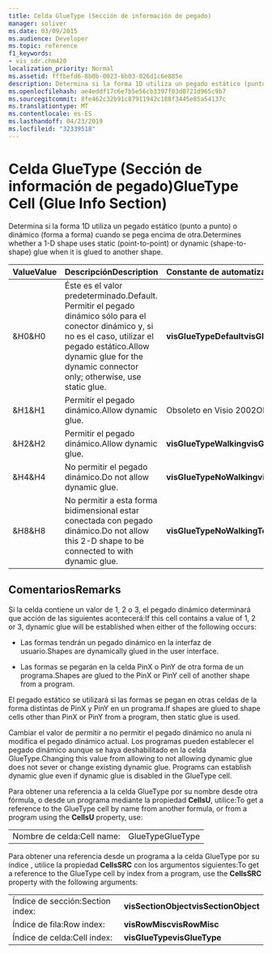```yaml
---
title: Celda GlueType (Sección de información de pegado)
manager: soliver
ms.date: 03/09/2015
ms.audience: Developer
ms.topic: reference
f1_keywords:
- vis_sdr.chm420
localization_priority: Normal
ms.assetid: fffbefd6-8b0b-0023-6b03-026d1c6e885e
description: Determina si la forma 1D utiliza un pegado estático (punto a punto) o dinámico (forma a forma) cuando se pega encima de otra.
ms.openlocfilehash: ae4eddf17c6e7b5e56cb3397f03d0721d965c9b7
ms.sourcegitcommit: 8fe462c32b91c87911942c188f3445e85a54137c
ms.translationtype: MT
ms.contentlocale: es-ES
ms.lasthandoff: 04/23/2019
ms.locfileid: "32339518"
---
```

# <a name="gluetype-cell-glue-info-section"></a><span data-ttu-id="ba677-103">Celda GlueType (Sección de información de pegado)</span><span class="sxs-lookup"><span data-stu-id="ba677-103">GlueType Cell (Glue Info Section)</span></span>

<span data-ttu-id="ba677-104">Determina si la forma 1D utiliza un pegado estático (punto a punto) o dinámico (forma a forma) cuando se pega encima de otra.</span><span class="sxs-lookup"><span data-stu-id="ba677-104">Determines whether a 1-D shape uses static (point-to-point) or dynamic (shape-to-shape) glue when it is glued to another shape.</span></span>
  
|<span data-ttu-id="ba677-105">**Value**</span><span class="sxs-lookup"><span data-stu-id="ba677-105">**Value**</span></span>|<span data-ttu-id="ba677-106">**Descripción**</span><span class="sxs-lookup"><span data-stu-id="ba677-106">**Description**</span></span>|<span data-ttu-id="ba677-107">**Constante de automatización**</span><span class="sxs-lookup"><span data-stu-id="ba677-107">**Automation constant**</span></span>|
|:-----|:-----|:-----|
| <span data-ttu-id="ba677-108">&amp;H0</span><span class="sxs-lookup"><span data-stu-id="ba677-108">&amp;H0</span></span>  <br/> | <span data-ttu-id="ba677-109">Éste es el valor predeterminado.</span><span class="sxs-lookup"><span data-stu-id="ba677-109">Default.</span></span> <span data-ttu-id="ba677-110">Permitir el pegado dinámico sólo para el conector dinámico y, si no es el caso, utilizar el pegado estático.</span><span class="sxs-lookup"><span data-stu-id="ba677-110">Allow dynamic glue for the dynamic connector only; otherwise, use static glue.</span></span>  <br/> |<span data-ttu-id="ba677-111">**visGlueTypeDefault**</span><span class="sxs-lookup"><span data-stu-id="ba677-111">**visGlueTypeDefault**</span></span> <br/> |
| <span data-ttu-id="ba677-112">&amp;H1</span><span class="sxs-lookup"><span data-stu-id="ba677-112">&amp;H1</span></span>  <br/> | <span data-ttu-id="ba677-113">Permitir el pegado dinámico.</span><span class="sxs-lookup"><span data-stu-id="ba677-113">Allow dynamic glue.</span></span>  <br/> | <span data-ttu-id="ba677-114">Obsoleto en Visio 2002</span><span class="sxs-lookup"><span data-stu-id="ba677-114">Obsolete in Visio 2002</span></span>  <br/> |
| <span data-ttu-id="ba677-115">&amp;H2</span><span class="sxs-lookup"><span data-stu-id="ba677-115">&amp;H2</span></span>  <br/> | <span data-ttu-id="ba677-116">Permitir el pegado dinámico.</span><span class="sxs-lookup"><span data-stu-id="ba677-116">Allow dynamic glue.</span></span>  <br/> |<span data-ttu-id="ba677-117">**visGlueTypeWalking**</span><span class="sxs-lookup"><span data-stu-id="ba677-117">**visGlueTypeWalking**</span></span> <br/> |
| <span data-ttu-id="ba677-118">&amp;H4</span><span class="sxs-lookup"><span data-stu-id="ba677-118">&amp;H4</span></span>  <br/> | <span data-ttu-id="ba677-119">No permitir el pegado dinámico.</span><span class="sxs-lookup"><span data-stu-id="ba677-119">Do not allow dynamic glue.</span></span>  <br/> |<span data-ttu-id="ba677-120">**visGlueTypeNoWalking**</span><span class="sxs-lookup"><span data-stu-id="ba677-120">**visGlueTypeNoWalking**</span></span> <br/> |
| <span data-ttu-id="ba677-121">&amp;H8</span><span class="sxs-lookup"><span data-stu-id="ba677-121">&amp;H8</span></span>  <br/> | <span data-ttu-id="ba677-122">No permitir a esta forma bidimensional estar conectada con pegado dinámico.</span><span class="sxs-lookup"><span data-stu-id="ba677-122">Do not allow this 2-D shape to be connected to with dynamic glue.</span></span>  <br/> |<span data-ttu-id="ba677-123">**visGlueTypeNoWalkingTo**</span><span class="sxs-lookup"><span data-stu-id="ba677-123">**visGlueTypeNoWalkingTo**</span></span> <br/> |
   
## <a name="remarks"></a><span data-ttu-id="ba677-124">Comentarios</span><span class="sxs-lookup"><span data-stu-id="ba677-124">Remarks</span></span>

<span data-ttu-id="ba677-125">Si la celda contiene un valor de 1, 2 o 3, el pegado dinámico determinará que acción de las siguientes acontecerá:</span><span class="sxs-lookup"><span data-stu-id="ba677-125">If this cell contains a value of 1, 2 or 3, dynamic glue will be established when either of the following occurs:</span></span>
  
- <span data-ttu-id="ba677-126">Las formas tendrán un pegado dinámico en la interfaz de usuario.</span><span class="sxs-lookup"><span data-stu-id="ba677-126">Shapes are dynamically glued in the user interface.</span></span>
    
- <span data-ttu-id="ba677-127">Las formas se pegarán en la celda PinX o PinY de otra forma de un programa.</span><span class="sxs-lookup"><span data-stu-id="ba677-127">Shapes are glued to the PinX or PinY cell of another shape from a program.</span></span>
    
<span data-ttu-id="ba677-128">El pegado estático se utilizará si las formas se pegan en otras celdas de la forma distintas de PinX y PinY en un programa.</span><span class="sxs-lookup"><span data-stu-id="ba677-128">If shapes are glued to shape cells other than PinX or PinY from a program, then static glue is used.</span></span>
  
<span data-ttu-id="ba677-p102">Cambiar el valor de permitir a no permitir el pegado dinámico no anula ni modifica el pegado dinámico actual. Los programas pueden establecer el pegado dinámico aunque se haya deshabilitado en la celda GlueType.</span><span class="sxs-lookup"><span data-stu-id="ba677-p102">Changing this value from allowing to not allowing dynamic glue does not sever or change existing dynamic glue. Programs can establish dynamic glue even if dynamic glue is disabled in the GlueType cell.</span></span>
  
<span data-ttu-id="ba677-131">Para obtener una referencia a la celda GlueType por su nombre desde otra fórmula, o desde un programa mediante la propiedad **CellsU**, utilice:</span><span class="sxs-lookup"><span data-stu-id="ba677-131">To get a reference to the GlueType cell by name from another formula, or from a program using the **CellsU** property, use:</span></span> 
  
|||
|:-----|:-----|
| <span data-ttu-id="ba677-132">Nombre de celda:</span><span class="sxs-lookup"><span data-stu-id="ba677-132">Cell name:</span></span>  <br/> | <span data-ttu-id="ba677-133">GlueType</span><span class="sxs-lookup"><span data-stu-id="ba677-133">GlueType</span></span>  <br/> |
   
<span data-ttu-id="ba677-134">Para obtener una referencia desde un programa a la celda GlueType por su índice
, utilice la propiedad **CellsSRC** con los argumentos siguientes:</span><span class="sxs-lookup"><span data-stu-id="ba677-134">To get a reference to the GlueType cell by index from a program, use the **CellsSRC** property with the following arguments:</span></span> 
  
|||
|:-----|:-----|
| <span data-ttu-id="ba677-135">Índice de sección:</span><span class="sxs-lookup"><span data-stu-id="ba677-135">Section index:</span></span>  <br/> |<span data-ttu-id="ba677-136">**visSectionObject**</span><span class="sxs-lookup"><span data-stu-id="ba677-136">**visSectionObject**</span></span> <br/> |
| <span data-ttu-id="ba677-137">Índice de fila:</span><span class="sxs-lookup"><span data-stu-id="ba677-137">Row index:</span></span>  <br/> |<span data-ttu-id="ba677-138">**visRowMisc**</span><span class="sxs-lookup"><span data-stu-id="ba677-138">**visRowMisc**</span></span> <br/> |
| <span data-ttu-id="ba677-139">Índice de celda:</span><span class="sxs-lookup"><span data-stu-id="ba677-139">Cell index:</span></span>  <br/> |<span data-ttu-id="ba677-140">**visGlueType**</span><span class="sxs-lookup"><span data-stu-id="ba677-140">**visGlueType**</span></span> <br/> |
   

